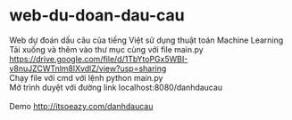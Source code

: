 # web-du-doan-dau-cau<br>
Web dự đoán dấu câu của tiếng Việt sử dụng thuật toán Machine Learning<br>
Tải xuống và thêm vào thư mục cùng với file main.py https://drive.google.com/file/d/1TbYtoPGx5WBI-v8nuJZCWTnlm8lXvdlZ/view?usp=sharing <br>
Chạy file với cmd với lệnh python main.py<br>
Mở trình duyệt với đường link localhost:8080/danhdaucau<br><br>
Demo http://itsoeazy.com/danhdaucau
